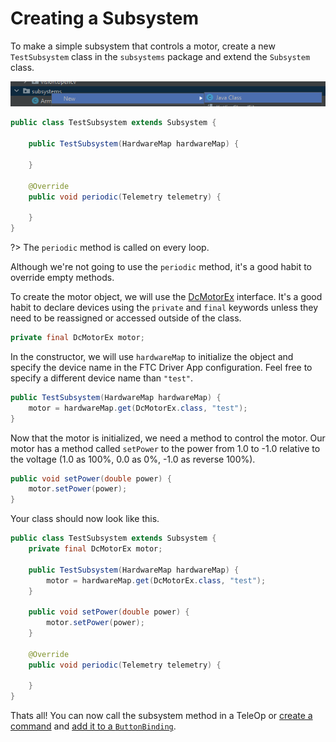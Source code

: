# Creating a Subsystem

To make a simple subsystem that controls a motor, create a new `TestSubsystem` class in the `subsystems` package and extend the `Subsystem` class.

<p align="center">
  <img src="../assets/createclasssubsystem.png" />
</p>

```java
public class TestSubsystem extends Subsystem {

    public TestSubsystem(HardwareMap hardwareMap) {

    }

    @Override
    public void periodic(Telemetry telemetry) {

    }
}
```

?> The `periodic` method is called on every loop.

Although we're not going to use the `periodic` method, it's a good habit to override empty methods.

To create the motor object, we will use the [DcMotorEx](http://ftctechnh.github.io/ftc_app/doc/javadoc/com/qualcomm/robotcore/hardware/DcMotorEx.html) interface. It's a good habit to declare devices using the `private` and `final` keywords unless they need to be reassigned or accessed outside of the class.

```java
private final DcMotorEx motor;
```

In the constructor, we will use `hardwareMap` to initialize the object and specify the device name in the FTC Driver App configuration. Feel free to specify a different device name than `"test"`.

```java
public TestSubsystem(HardwareMap hardwareMap) {
    motor = hardwareMap.get(DcMotorEx.class, "test");
}
```

Now that the motor is initialized, we need a method to control the motor. Our motor has a method called `setPower` to the power from 1.0 to -1.0 relative to the voltage (1.0 as 100%, 0.0 as 0%, -1.0 as reverse 100%).

```java
public void setPower(double power) {
    motor.setPower(power);
}
```

Your class should now look like this.

```java
public class TestSubsystem extends Subsystem {
    private final DcMotorEx motor;

    public TestSubsystem(HardwareMap hardwareMap) {
        motor = hardwareMap.get(DcMotorEx.class, "test");
    }

    public void setPower(double power) {
        motor.setPower(power);
    }

    @Override
    public void periodic(Telemetry telemetry) {

    }
}
```


Thats all! You can now call the subsystem method in a TeleOp or [create a command](/ftc/create-command) and [add it to a `ButtonBinding`](/ftc/create-binding).
